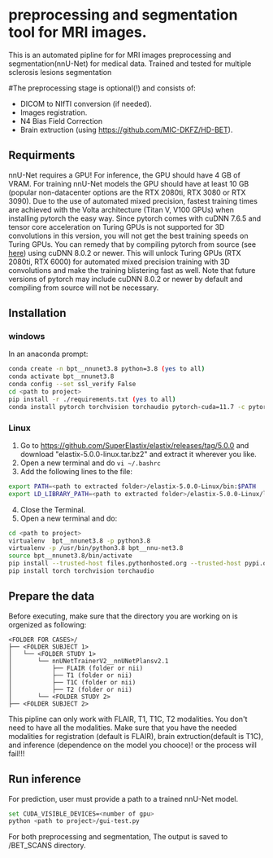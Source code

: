 # preprocessing and segmentation tool for MRI images.
This is an automated pipline for for MRI images preprocessing and segmentation(nnU-Net) for medical data.
Trained and tested for multiple sclerosis lesions segmentation

#The preprocessing stage is optional(!) and consists of:
- DICOM to NIfTI conversion (if needed).
- Images registration.
- N4 Bias Field Correction
- Brain extruction (using https://github.com/MIC-DKFZ/HD-BET).

## Requirments
nnU-Net requires a GPU! For inference, the GPU should have 4 GB of VRAM. For training nnU-Net models the GPU should have at 
least 10 GB (popular non-datacenter options are the RTX 2080ti, RTX 3080 or RTX 3090). Due to the use of automated mixed 
precision, fastest training times are achieved with the Volta architecture (Titan V, V100 GPUs) when installing pytorch 
the easy way. Since pytorch comes with cuDNN 7.6.5 and tensor core acceleration on Turing GPUs is not supported for 3D 
convolutions in this version, you will not get the best training speeds on Turing GPUs. You can remedy that by compiling pytorch from source 
(see [here](https://github.com/pytorch/pytorch#from-source)) using cuDNN 8.0.2 or newer. This will unlock Turing GPUs 
(RTX 2080ti, RTX 6000) for automated mixed precision training with 3D convolutions and make the training blistering 
fast as well. Note that future versions of pytorch may include cuDNN 8.0.2 or newer by default and 
compiling from source will not be necessary.

## Installation
### windows
In an anaconda prompt:
```bash
conda create -n bpt__nnunet3.8 python=3.8 (yes to all)
conda activate bpt__nnunet3.8
conda config --set ssl_verify False
cd <path to project>
pip install -r ./requirements.txt (yes to all)
conda install pytorch torchvision torchaudio pytorch-cuda=11.7 -c pytorch -c nvidia (yes to all)
```
### Linux
1. Go to https://github.com/SuperElastix/elastix/releases/tag/5.0.0 and download "elastix-5.0.0-linux.tar.bz2" and extract it wherever you like.
2. Open a new terminal and do ```vi ~/.bashrc```
3. Add the following lines to the file:
```bash
export PATH=<path to extracted folder>/elastix-5.0.0-Linux/bin:$PATH
export LD_LIBRARY_PATH=<path to extracted folder>/elastix-5.0.0-Linux/lib:$LD_LIBRARY_PATH
```
4. Close the Terminal.
5. Open a new terminal and do:
```bash
cd <path to project>
virtualenv  bpt__nnunet3.8 -p python3.8
virtualenv -p /usr/bin/python3.8 bpt__nnu-net3.8
source bpt__nnunet3.8/bin/activate
pip install --trusted-host files.pythonhosted.org --trusted-host pypi.org --trusted-host pypi.python.org -r ./requirements.txt -vvv
pip install torch torchvision torchaudio 
```

## Prepare the data
Before executing, make sure that the directory you are working on is orgenized as following:

    <FOLDER FOR CASES>/
    ├── <FOLDER SUBJECT 1>
    │   └── <FOLDER STUDY 1>
    │       └── nnUNetTrainerV2__nnUNetPlansv2.1
    │           ├── FLAIR (folder or nii)
    │           ├── T1 (folder or nii)
    │           ├── T1C (folder or nii)
    │           ├── T2 (folder or nii)
    │       └── <FOLDER STUDY 2>
    ├── <FOLDER SUBJECT 2>

This pipline can only work with FLAIR, T1, T1C, T2 modalities. You don't need to have all the modalities. 
Make sure that you have the needed modalities for 
registration (default is FLAIR), brain extruction(default is T1C), and inference (dependence on the model you chooce)! 
or the process will fail!!!

## Run inference
For prediction, user must provide a path to a trained nnU-Net model.

```bash
set CUDA_VISIBLE_DEVICES=<number of gpu>
python <path to project>/gui-test.py 
```

For both preprocessing and segmentation, The output is saved to <path to original cases>/BET_SCANS directory.
